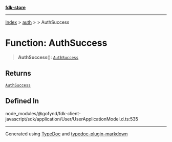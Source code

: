 [**fdk-store**](../../../README.md)
***

[Index](../../../API.md) > [auth](../../README.md) > [<internal>](../README.md) > AuthSuccess

# Function: AuthSuccess

> **AuthSuccess**(): [`AuthSuccess`](../type-aliases/type-alias.AuthSuccess.md)

## Returns

[`AuthSuccess`](../type-aliases/type-alias.AuthSuccess.md)

## Defined In

node\_modules/@gofynd/fdk-client-javascript/sdk/application/User/UserApplicationModel.d.ts:535

***
Generated using [TypeDoc](https://typedoc.org/) and [typedoc-plugin-markdown](https://www.npmjs.com/package/typedoc-plugin-markdown)
